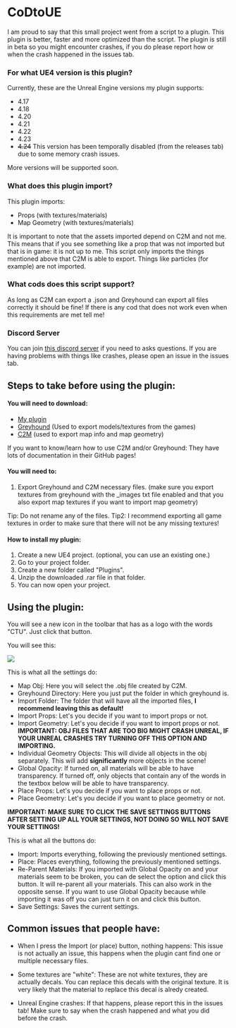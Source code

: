 # CoDtoUE

I am proud to say that this small project went from a script to a plugin. This plugin is better, faster and more optimized than the script. The plugin is still in beta so you might encounter crashes, if you do please report how or when the crash happened in the issues tab.


### For what UE4 version is this plugin?

Currently, these are the Unreal Engine versions my plugin supports:
- 4.17
- 4.18
- 4.20
- 4.21
- 4.22
- 4.23
- ~~4.24~~ This version has been temporally disabled (from the releases tab) due to some memory crash issues. 

More versions will be supported soon.


### What does this plugin import?

This plugin imports:
- Props (with textures/materials)
- Map Geometry (with textures/materials)

It is important to note that the assets imported depend on C2M and not me. This means that if you see something like a prop that was not imported but that is in game: it is not up to me. This script only imports the things mentioned above that C2M is able to export. Things like particles (for example) are not imported.


### What cods does this script support?

As long as C2M can export a .json and Greyhound can export all files correctly it should be fine! If there is any cod that does not work even when this requirements are met tell me!

### Discord Server

You can join [this discord server](https://discord.gg/c3eYJPM) if you need to asks questions. If you are having problems with things like crashes, please open an issue in the issues tab.

## Steps to take before using the plugin:

#### You will need to download:

- [My plugin](https://github.com/AgenteDog/CoDtoUE4/releases)
- [Greyhound](https://github.com/Scobalula/Greyhound/releases) (Used to export models/textures from the games)
- [C2M](https://github.com/sheilan102/C2M) (used to export map info and map geometry)

If you want to know/learn how to use C2M and/or Greyhound: They have lots of documentation in their GitHub pages!

#### You will need to:
1. Export Greyhound and C2M necessary files. (make sure you export textures from greyhound with the \_images txt file enabled and that you also export map textures if you want to import map geometry)

Tip: Do not rename any of the files.
Tip2: I recommend exporting all game textures in order to make sure that there will not be any missing textures!

#### How to install my plugin:

1. Create a new UE4 project. (optional, you can use an existing one.)
2. Go to your project folder.
3. Create a new folder called "Plugins".
4. Unzip the downloaded .rar file in that folder.
5. You can now open your project.


## Using the plugin:

You will see a new icon in the toolbar that has as a logo with the words "CTU". Just click that button.

You will see this:

![](https://i.imgur.com/eRFkN8o.png)

This is what all the settings do:

- Map Obj: Here you will select the .obj file created by C2M.
- Greyhound Directory: Here you just put the folder in which greyhound is.
- Import Folder: The folder that will have all the imported files, **I recommend leaving this as default!**
- Import Props: Let's you decide if you want to import props or not.
- Import Geometry: Let's you decide if you want to import props or not. **IMPORTANT: OBJ FILES THAT ARE TOO BIG MIGHT CRASH UNREAL, IF YOUR UNREAL CRASHES TRY TURNING OFF THIS OPTION AND IMPORTING.**
- Individual Geometry Objects: This will divide all objects in the obj separately. This will add **significantly** more objects in the scene!
- Global Opacity: If turned on, all materials will be able to have transparency. If turned off, only objects that contain any of the words in the textbox below will be able to have transparency.
- Place Props: Let's you decide if you want to place props or not.
- Place Geometry: Let's you decide if you want to place geometry or not.

**IMPORTANT: MAKE SURE TO CLICK THE SAVE SETTINGS BUTTONS AFTER SETTING UP ALL YOUR SETTINGS, NOT DOING SO WILL NOT SAVE YOUR SETTINGS!**

This is what all the buttons do:
- Import: Imports everything, following the previously mentioned settings.
- Place: Places everything, following the previously mentioned settings.
- Re-Parent Materials: If you imported with Global Opacity on and your materials seem to be broken, you can de select the option and click this button. It will re-parent all your materials. This can also work in the opposite sense. If you want to use Global Opacity because while importing it was off you can just turn it on and click this button.
- Save Settings: Saves the current settings.


## Common issues that people have:

- When I press the Import (or place) button, nothing happens: This issue is not actually an issue, this happens when the plugin cant find one or multiple necessary files.

- Some textures are "white": These are not white textures, they are actually decals. You can replace this decals with the original texture. It is very likely that the material to replace this decal is alredy created.

- Unreal Engine crashes: If that happens, please report this in the issues tab! Make sure to say when the crash happened and what you did before the crash.
